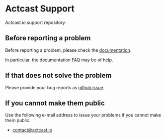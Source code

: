 # Actcast Support

Actcast.io support repository.


## Before reporting a problem

Before reporting a problem, please check the [documentation](https://actcast.io/docs).

In particular, the documentation [FAQ](https://actcast.io/docs/FAQ) may be of help.

## If that does not solve the problem

Please provide your bug reports as [github issue](https://github.com/idein/actcast-support/issues).

## If you cannot make them public

Use the following e-mail address to issue your problems if you cannot make them public.

- contact@actcast.io
